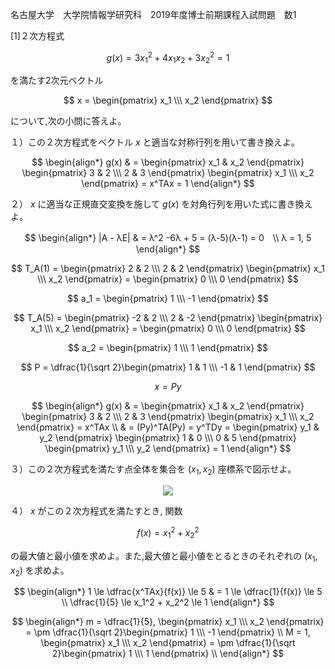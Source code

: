 名古屋大学　大学院情報学研究科　2019年度博士前期課程入試問題　数1

\[1]２次方程式

$$
    g(x) = 3x_1^2 + 4x_1x_2 + 3x_2^2 = 1
$$

を満たす2次元ベクトル 

$$
    x = \begin{pmatrix} x_1 \\\ x_2 \end{pmatrix}
$$

について,次の小問に答えよ。

１）この２次方程式をベクトル $x$ と適当な対称行列を用いて書き換えよ。

$$
    \begin{align*}
        g(x) & = \begin{pmatrix} x_1 & x_2 \end{pmatrix} \begin{pmatrix} 3 & 2 \\\ 2 & 3 \end{pmatrix} \begin{pmatrix} x_1 \\\ x_2 \end{pmatrix} = x^TAx = 1
    \end{align*}
$$

２） $x$ に適当な正規直交変換を施して $g(x)$ を対角行列を用いた式に書き換えよ。

$$
    \begin{align*}
        |A - λE| & = λ^2 -6λ + 5 = (λ-5)(λ-1) = 0　\\
        λ  = 1, 5
    \end{align*}
$$

$$
    T_A(1) = \begin{pmatrix} 2 & 2 \\\ 2 & 2 \end{pmatrix} \begin{pmatrix} x_1 \\\ x_2 \end{pmatrix} = \begin{pmatrix} 0 \\\ 0 \end{pmatrix} 
$$

$$
    a_1 = \begin{pmatrix} 1 \\\ -1 \end{pmatrix} 
$$

$$
    T_A(5) = \begin{pmatrix} -2 & 2 \\\ 2 & -2 \end{pmatrix} \begin{pmatrix} x_1 \\\ x_2 \end{pmatrix} = \begin{pmatrix} 0 \\\ 0 \end{pmatrix} 
$$

$$
    a_2 = \begin{pmatrix} 1 \\\ 1 \end{pmatrix} 
$$

$$
    P  =  \dfrac{1}{\sqrt 2}\begin{pmatrix} 1 & 1 \\\ -1 & 1 \end{pmatrix}
$$

$$
    x = Py
$$

$$
      \begin{align*}
        g(x) & = \begin{pmatrix} x_1 & x_2 \end{pmatrix} \begin{pmatrix} 3 & 2 \\\ 2 & 3 \end{pmatrix} \begin{pmatrix} x_1 \\\ x_2 \end{pmatrix} = x^TAx \\ & = (Py)^TA(Py) = y^TDy  =  \begin{pmatrix} y_1 & y_2 \end{pmatrix} \begin{pmatrix} 1 & 0 \\\ 0 & 5 \end{pmatrix} \begin{pmatrix} y_1 \\\ y_2 \end{pmatrix} = 1
    \end{align*}
$$

３）この２次方程式を満たす点全体を集合を $(x_1, x_2)$ 座標系で図示せよ。

<p align="center">
    <img src="https://gcdnb.pbrd.co/images/8PMPqbINnGpH.png?o=1"/>
</p>

４） $x$ がこの２次方程式を満たすとき, 関数

$$
    f(x) = x_1^2 + x_2^2
$$

の最大値と最小値を求めよ。また,最大値と最小値をとるときのそれぞれの $(x_1, x_2)$ を求めよ。

$$
    \begin{align*}
        1 \le \dfrac{x^TAx}{f(x)} \le 5 & =  1 \le \dfrac{1}{f(x)} \le 5 \\ 
        \dfrac{1}{5} \le x_1^2 + x_2^2 \le 1
    \end{align*}
$$

$$
    \begin{align*}
        m = \dfrac{1}{5}, \begin{pmatrix} x_1 \\\ x_2 \end{pmatrix} = \pm \dfrac{1}{\sqrt 2}\begin{pmatrix} 1 \\\ -1 \end{pmatrix} \\
        M = 1, \begin{pmatrix} x_1 \\\ x_2 \end{pmatrix} = \pm \dfrac{1}{\sqrt 2}\begin{pmatrix} 1 \\\ 1 \end{pmatrix} \\
    \end{align*}
$$